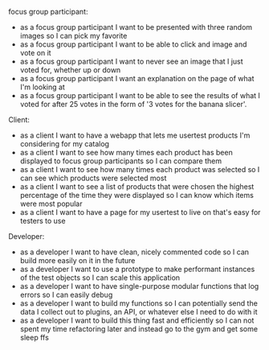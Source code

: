focus group participant:
- as a focus group participant I want to be presented with three random images so I can pick my favorite
- as a focus group participant I want to be able to click and image and vote on it
- as a focus group participant I want to never see an image that I just voted for, whether up or down
- as a focus group participant I want an explanation on the page of what I'm looking at
- as a focus group participant I want to be able to see the results of what I voted for after 25 votes in the form of '3 votes for the banana slicer'.

Client:
- as a client I want to have a webapp that lets me usertest products I'm considering for my catalog
- as a client I want to see how many times each product has been displayed to focus group participants so I can compare them
- as a client I want to see how many times each product was selected so I can see which products were selected most
- as a client I want to see a list of products that were chosen the highest percentage of the time they were displayed so I can know which items were most popular
- as a client I want to have a page for my usertest to live on that's easy for testers to use

Developer:
- as a developer I want to have clean, nicely commented code so I can build more easily on it in the future
- as a developer I want to use a prototype to make performant instances of the test objects so I can scale this application
- as a developer I want to have single-purpose modular functions that log errors so I can easily debug
- as a developer I want to build my functions so I can potentially send the data I collect out to plugins, an API, or whatever else I need to do with it
- as a developer I want to build this thing fast and efficiently so I can not spent my time refactoring later and instead go to the gym and get some sleep ffs